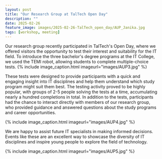 ```yaml
---
layout: post
title: "Our Research Group at TalTech Open Day"
description: ""
date: 2025-02-26
feature_image: images/2025-02-26-TalTech_open_day/AUP_Janika.jpg
tags: [workshop, meeting]
---
```

Our research group recently participated in TalTech's Open Day, where we offered visitors the opportunity to test their interest and suitability for the IT field. To introduce the three bachelor's degree programs at the IT College, we used the TEMI robot, allowing students to complete multiple-choice tests.
{% include image_caption.html imageurl="images/AUP3.jpg" %}

<!--more-->

These tests were designed to provide participants with a quick and engaging insight into IT disciplines and help them understand which study program might suit them best. The testing activity proved to be highly popular, with groups of 2-5 people solving the tests at a time, accumulating nearly a hundred completions in total. In addition to the tests, participants had the chance to interact directly with members of our research group, who provided guidance and answered questions about the study programs and career opportunities.

{% include image_caption.html imageurl="images/AUP4.jpg" %}

We are happy to assist future IT specialists in making informed decisions. Events like these are an excellent way to showcase the diversity of IT disciplines and inspire young people to explore the field of technology.

{% include image_caption.html imageurl="images/AUP5.jpg" %}



